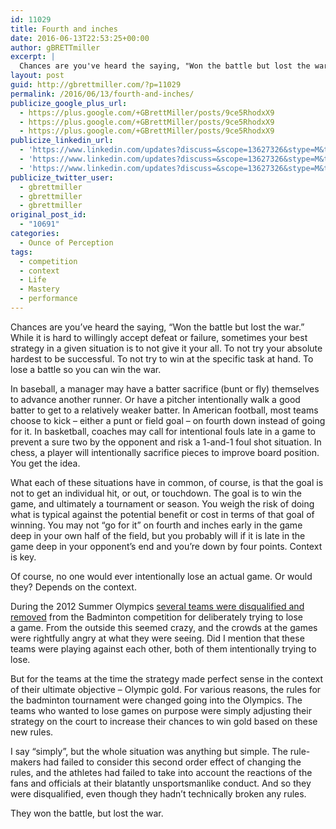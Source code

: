 ```yaml
---
id: 11029
title: Fourth and inches
date: 2016-06-13T22:53:25+00:00
author: gBRETTmiller
excerpt: |
  Chances are you've heard the saying, "Won the battle but lost the war." While it is hard to willingly accept defeat or failure, sometimes your best strategy in a given situation is to not give it your all. To not try your absolute hardest to be successful. To not try to win at the specific task at hand. To lose a battle so you can win the war.
layout: post
guid: http://gbrettmiller.com/?p=11029
permalink: /2016/06/13/fourth-and-inches/
publicize_google_plus_url:
  - https://plus.google.com/+GBrettMiller/posts/9ce5RhodxX9
  - https://plus.google.com/+GBrettMiller/posts/9ce5RhodxX9
  - https://plus.google.com/+GBrettMiller/posts/9ce5RhodxX9
publicize_linkedin_url:
  - 'https://www.linkedin.com/updates?discuss=&scope=13627326&stype=M&topic=6148330586378432512&type=U&a=vKea'
  - 'https://www.linkedin.com/updates?discuss=&scope=13627326&stype=M&topic=6148330586378432512&type=U&a=vKea'
  - 'https://www.linkedin.com/updates?discuss=&scope=13627326&stype=M&topic=6148330586378432512&type=U&a=vKea'
publicize_twitter_user:
  - gbrettmiller
  - gbrettmiller
  - gbrettmiller
original_post_id:
  - "10691"
categories:
  - Ounce of Perception
tags:
  - competition
  - context
  - Life
  - Mastery
  - performance
---
```

Chances are you&#8217;ve heard the saying, &#8220;Won the battle but lost the war.&#8221; While it is hard to willingly accept defeat or failure, sometimes your best strategy in a given situation is to not give it your all. To not try your absolute hardest to be successful. To not try to win at the specific task at hand. To lose a battle so you can win the war.

In baseball, a manager may have a batter sacrifice (bunt or fly) themselves to advance another runner. Or have a pitcher intentionally walk a good batter to get to a relatively weaker batter. In American football, most teams choose to kick &#8211; either a punt or field goal &#8211; on fourth down instead of going for it. In basketball, coaches may call for intentional fouls late in a game to prevent a sure two by the opponent and risk a 1-and-1 foul shot situation. In chess, a player will intentionally sacrifice pieces to improve board position. You get the idea.

What each of these situations have in common, of course, is that the goal is not to get an individual hit, or out, or touchdown. The goal is to win the game, and ultimately a tournament or season. You weigh the risk of doing what is typical against the potential benefit or cost in terms of that goal of winning. You may not &#8220;go for it&#8221; on fourth and inches early in the game deep in your own half of the field, but you probably will if it is late in the game deep in your opponent&#8217;s end and you&#8217;re down by four points. Context is key.

Of course, no one would ever intentionally lose an actual game. Or would they? Depends on the context.

During the 2012 Summer Olympics [several teams were disqualified and removed](https://www.google.com/webhp?q=2012%20badminton%20scandal#q=2012+oympics+badminton+scandal) from the Badminton competition for deliberately trying to lose a game. From the outside this seemed crazy, and the crowds at the games were rightfully angry at what they were seeing. Did I mention that these teams were playing against each other, both of them intentionally trying to lose.

But for the teams at the time the strategy made perfect sense in the context of their ultimate objective &#8211; Olympic gold. For various reasons, the rules for the badminton tournament were changed going into the Olympics. The teams who wanted to lose games on purpose were simply adjusting their strategy on the court to increase their chances to win gold based on these new rules.

I say &#8220;simply&#8221;, but the whole situation was anything but simple. The rule-makers had failed to consider this second order effect of changing the rules, and the athletes had failed to take into account the reactions of the fans and officials at their blatantly unsportsmanlike conduct. And so they were disqualified, even though they hadn&#8217;t technically broken any rules.

They won the battle, but lost the war.